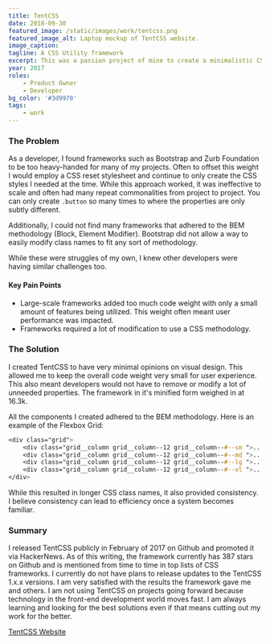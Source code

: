 ```yaml
---
title: TentCSS
date: 2018-09-30
featured_image: /static/images/work/tentcss.png
featured_image_alt: Laptop mockup of TentCSS website.
image_caption: 
tagline: A CSS Utility framework
excerpt: This was a passion project of mine to create a minimalistic CSS framework. Additionally, I wanted the framework to adhere to the BEM methodology which I found to be missing from large-scale UI frameworks.
year: 2017
roles: 
    - Product Owner
    - Developer
bg_color: '#3d9970'
tags:
    - work
---
```


### The Problem

As a developer, I found frameworks such as Bootstrap and Zurb Foundation to be too heavy-handed for many of my projects. Often to offset this weight I would employ a CSS reset stylesheet and continue to only create the CSS styles I needed at the time. While this approach worked, it was ineffective to scale and often had many repeat commonalities from project to project. You can only create `.button` so many times to where the properties are only subtly different.

Additionally, I could not find many frameworks that adhered to the BEM methodology (Block, Element Modifier). Bootstrap did not allow a way to easily modify class names to fit any sort of methodology.

While these were struggles of my own, I knew other developers were having similar challenges too.

#### Key Pain Points

- Large-scale frameworks added too much code weight with only a small amount of features being utilized. This weight often meant user performance was impacted.
- Frameworks required a lot of modification to use a CSS methodology.

### The Solution

I created TentCSS to have very minimal opinions on visual design. This allowed me to keep the overall code weight very small for user experience. This also meant developers would not have to remove or modify a lot of unneeded properties. The framework in it's minified form weighed in at 16.3k.

All the components I created adhered to the BEM methodology. Here is an example of the Flexbox Grid:

```css
<div class="grid">
    <div class="grid__column grid__column--12 grid__column--#--sm ">...</div>
    <div class="grid__column grid__column--12 grid__column--#--md ">...</div>
    <div class="grid__column grid__column--12 grid__column--#--lg ">...</div>
    <div class="grid__column grid__column--12 grid__column--#--xl ">...</div>
</div>
```



While this resulted in longer CSS class names, it also provided consistency. I believe consistency can lead to efficiency once a system becomes familiar.

### Summary

I released TentCSS publicly in February of 2017 on Github and promoted it via HackerNews. As of this writing, the framework currently has 387 stars on Github and is mentioned from time to time in top lists of CSS frameworks. I currently do not have plans to release updates to the TentCSS 1.x.x versions. I am very satisfied with the results the framework gave me and others. I am not using TentCSS on projects going forward because technology in the front-end development world moves fast. I am always learning and looking for the best solutions even if that means cutting out my work for the better.

[TentCSS Website](https://css.sitetent.com/)